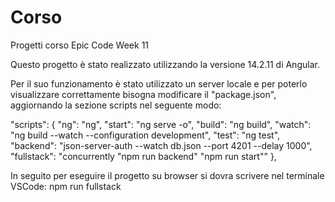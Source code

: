 # Corso
Progetti corso Epic Code Week 11

Questo progetto è stato realizzato utilizzando la versione 14.2.11 di Angular.

Per il suo funzionamento è stato utilizzato un server locale e per poterlo visualizzare correttamente bisogna modificare il "package.json", aggiornando la sezione scripts nel seguente modo:

"scripts": {
    "ng": "ng",
    "start": "ng serve -o",
    "build": "ng build",
    "watch": "ng build --watch --configuration development",
    "test": "ng test",
    "backend": "json-server-auth --watch db.json --port 4201 --delay 1000",
    "fullstack": "concurrently \"npm run backend\" \"npm run start\""
  },
  
  In seguito per eseguire il progetto su browser si dovra scrivere nel terminale VSCode: npm run fullstack
  
  


